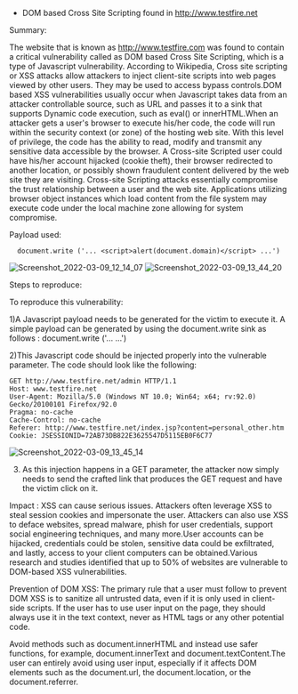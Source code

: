 - DOM based Cross Site Scripting found in http://www.testfire.net

Summary:

The website that is known as http://www.testfire.com was found to contain a critical vulnerability called as DOM based Cross Site Scripting, which is a type of Javascript vulnerability. According to Wikipedia, Cross site scripting or XSS attacks allow attackers to inject client-site scripts into web pages viewed by other users. They may be used to access bypass controls.DOM based XSS vulnerabilities usually occur when Javascript takes data from an attacker controllable source, such as URL and passes it to a sink that supports Dynamic code execution, such as eval() or innerHTML.When an attacker gets a user's browser to execute his/her code, the code will run within the security context (or zone) of the hosting web site. With this level of privilege, the code has the ability to read, modify and transmit any sensitive data accessible by the browser. A Cross-site Scripted user could have his/her account hijacked (cookie theft), their browser redirected to another location, or possibly shown fraudulent content delivered by the web site they are visiting. Cross-site Scripting attacks essentially compromise the trust relationship between a user and the web site. Applications utilizing browser object instances which load content from the file system may execute code under the local machine zone allowing for system compromise.


Payload used:

      document.write ('... <script>alert(document.domain)</script> ...')    
![Screenshot_2022-03-09_12_14_07](https://user-images.githubusercontent.com/101284893/157511062-46fe5b8a-7ddb-4e84-a317-4b1d180ce471.png)
![Screenshot_2022-03-09_13_44_20](https://user-images.githubusercontent.com/101284893/157511071-f46b5f45-a8ce-41ec-9ae6-5865e87cf843.png)



Steps to reproduce:

To reproduce this vulnerability:

1)A Javascript payload needs to be generated for the victim to execute it. A simple payload can be generated by using the document.write sink as follows : document.write ('... <script>alert(document.domain)</script> ...')

2)This Javascript code should be injected properly into the vulnerable parameter. The code should look like the following:

    GET http://www.testfire.net/admin HTTP/1.1
    Host: www.testfire.net
    User-Agent: Mozilla/5.0 (Windows NT 10.0; Win64; x64; rv:92.0) Gecko/20100101 Firefox/92.0
    Pragma: no-cache
    Cache-Control: no-cache
    Referer: http://www.testfire.net/index.jsp?content=personal_other.htm
    Cookie: JSESSIONID=72AB73DB822E3625547D5115EB0F6C77
![Screenshot_2022-03-09_13_45_14](https://user-images.githubusercontent.com/101284893/157511075-98cab3c1-22cb-466d-992b-9d19214b3df2.png)

3) As this injection happens in a GET parameter, the attacker now simply needs to send the crafted link that produces the GET request and have the victim click on it.

Impact :
XSS can cause serious issues. Attackers often leverage XSS to steal session cookies and impersonate the user. Attackers can also use XSS to deface websites, spread malware, phish for user credentials, support social engineering techniques, and many more.User accounts can be hijacked, credentials could be stolen, sensitive data could be exfiltrated, and lastly, access to your client computers can be obtained.Various research and studies identified that up to 50% of websites are vulnerable to DOM-based XSS vulnerabilities.

Prevention of DOM XSS:
The primary rule that a user must follow to prevent DOM XSS is to sanitize all untrusted data, even if it is only used in client-side scripts. If the user has to use user input on the page, they should always use it in the text context, never as HTML tags or any other potential code.

Avoid methods such as document.innerHTML and instead use safer functions, for example, document.innerText and document.textContent.The user can entirely avoid using user input, especially if it affects DOM elements such as the document.url, the document.location, or the document.referrer.
